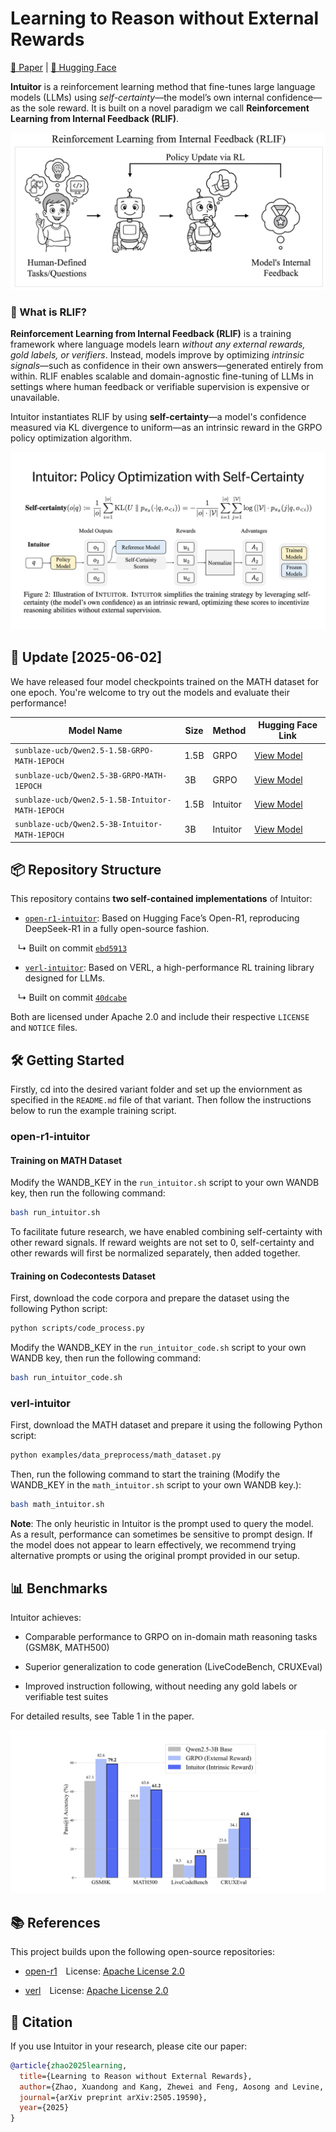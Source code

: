 # Learning to Reason without External Rewards

[📄 Paper](https://arxiv.org/abs/2505.19590) | [🤗 Hugging Face](https://huggingface.co/sunblaze-ucb)


**Intuitor** is a reinforcement learning method that fine-tunes large language models (LLMs) using *self-certainty*—the model’s own internal confidence—as the sole reward. It is built on a novel paradigm we call **Reinforcement Learning from Internal Feedback (RLIF)**.

![Overview](figs/rlif.png)

### 🧭 What is RLIF?

**Reinforcement Learning from Internal Feedback (RLIF)** is a training framework where language models learn *without any external rewards, gold labels, or verifiers*. Instead, models improve by optimizing *intrinsic signals*—such as confidence in their own answers—generated entirely from within. RLIF enables scalable and domain-agnostic fine-tuning of LLMs in settings where human feedback or verifiable supervision is expensive or unavailable.

Intuitor instantiates RLIF by using **self-certainty**—a model's confidence measured via KL divergence to uniform—as an intrinsic reward in the GRPO policy optimization algorithm.

![Intuitor](figs/intuitor.png)

## 🚀 Update [2025-06-02]

We have released four model checkpoints trained on the MATH dataset for one epoch. You're welcome to try out the models and evaluate their performance!


| Model Name | Size | Method | Hugging Face Link |
|------------|------|--------|--------------------|
| `sunblaze-ucb/Qwen2.5-1.5B-GRPO-MATH-1EPOCH` | 1.5B | GRPO | [View Model](https://huggingface.co/sunblaze-ucb/Qwen2.5-1.5B-GRPO-MATH-1EPOCH) |
| `sunblaze-ucb/Qwen2.5-3B-GRPO-MATH-1EPOCH` | 3B   | GRPO | [View Model](https://huggingface.co/sunblaze-ucb/Qwen2.5-3B-GRPO-MATH-1EPOCH) |
| `sunblaze-ucb/Qwen2.5-1.5B-Intuitor-MATH-1EPOCH` | 1.5B | Intuitor | [View Model](https://huggingface.co/sunblaze-ucb/Qwen2.5-1.5B-Intuitor-MATH-1EPOCH) |
| `sunblaze-ucb/Qwen2.5-3B-Intuitor-MATH-1EPOCH` | 3B   | Intuitor | [View Model](https://huggingface.co/sunblaze-ucb/Qwen2.5-3B-Intuitor-MATH-1EPOCH) |



## 📦 Repository Structure

This repository contains **two self-contained implementations** of Intuitor:

- [`open-r1-intuitor`](./open-r1-intuitor/README.md): Based on Hugging Face’s Open-R1, reproducing DeepSeek-R1 in a fully open-source fashion.

&nbsp;&nbsp; ↳ Built on commit [`ebd5913`](https://github.com/huggingface/open-r1/tree/ebd5913a85d60819d68a209a030583740fdf98a8)

- [`verl-intuitor`](./verl-intuitor/README.md): Based on VERL, a high-performance RL training library designed for LLMs.

&nbsp;&nbsp; ↳ Built on commit [`40dcabe`](https://github.com/volcengine/verl/tree/40dcabec38ca3f66693bbce83a36b3f2a9bcabb0)


Both are licensed under Apache 2.0 and include their respective `LICENSE` and `NOTICE` files.



## 🛠️ Getting Started

Firstly, cd into the desired variant folder and set up the enviornment as specified in the `README.md` file of that variant. Then follow the instructions below to run the example training script.

### open-r1-intuitor

#### Training on MATH Dataset

Modify the WANDB_KEY in the `run_intuitor.sh` script to your own WANDB key, then run the following command:

```bash
bash run_intuitor.sh
```

To facilitate future research, we have enabled combining self-certainty with other reward signals. If reward weights are not set to 0, self-certainty and other rewards will first be normalized separately, then added together.

#### Training on Codecontests Dataset

First, download the code corpora and prepare the dataset using the following Python script:

```bash
python scripts/code_process.py
```

Modify the WANDB_KEY in the `run_intuitor_code.sh` script to your own WANDB key, then run the following command:

```bash
bash run_intuitor_code.sh
```

### verl-intuitor

First, download the MATH dataset and prepare it using the following Python script:

```bash
python examples/data_preprocess/math_dataset.py
```

Then, run the following command to start the training (Modify the WANDB_KEY in the `math_intuitor.sh` script to your own WANDB key.):

```bash
bash math_intuitor.sh
```


**Note**: The only heuristic in Intuitor is the prompt used to query the model. As a result, performance can sometimes be sensitive to prompt design. If the model does not appear to learn effectively, we recommend trying alternative prompts or using the original prompt provided in our setup.


## 📊 Benchmarks

Intuitor achieves:

- Comparable performance to GRPO on in-domain math reasoning tasks (GSM8K, MATH500)

- Superior generalization to code generation (LiveCodeBench, CRUXEval)

- Improved instruction following, without needing any gold labels or verifiable test suites

For detailed results, see Table 1 in the paper.

![Results](figs/results.png)

## 📚 References

This project builds upon the following open-source repositories:

- [open-r1](https://github.com/huggingface/open-r1) License: [Apache License 2.0](https://github.com/huggingface/open-r1/blob/main/LICENSE)

- [verl](https://github.com/volcengine/verl) License: [Apache License 2.0](https://github.com/volcengine/verl/blob/main/LICENSE)


## 📄 Citation

If you use Intuitor in your research, please cite our paper:
```bibtex
@article{zhao2025learning,
  title={Learning to Reason without External Rewards},
  author={Zhao, Xuandong and Kang, Zhewei and Feng, Aosong and Levine, Sergey and Song, Dawn},
  journal={arXiv preprint arXiv:2505.19590},
  year={2025}
}
```

